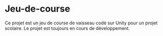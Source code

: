 # Jeu-de-course
Ce projet est un jeu de course de vaisseau codé sur Unity pour un projet scolaire. 
Le projet est toujours en cours de développement. 



